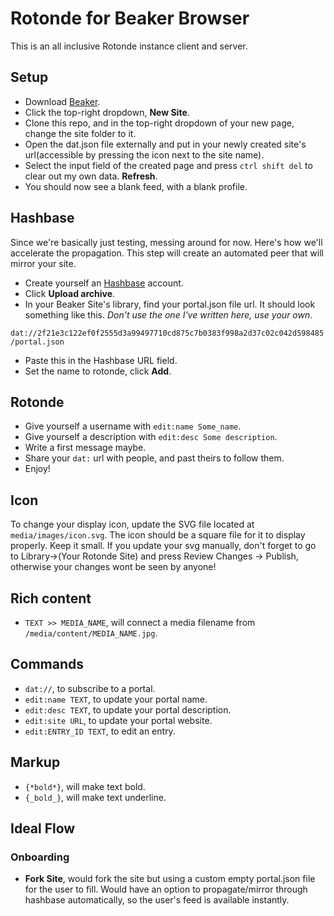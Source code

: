 # Rotonde for Beaker Browser

This is an all inclusive Rotonde instance client and server.
 
## Setup

- Download [Beaker](http://beakerbrowser.com).
- Click the top-right dropdown, **New Site**.
- Clone this repo, and in the top-right dropdown of your new page, change the site folder to it.
- Open the dat.json file externally and put in your newly created site's url(accessible by pressing the icon next to the site name).
- Select the input field of the created page and press `ctrl shift del` to clear out my own data. **Refresh**.
- You should now see a blank feed, with a blank profile.

## Hashbase

Since we're basically just testing, messing around for now. Here's how we'll accelerate the propagation. This step will create an automated peer that will mirror your site.

- Create yourself an [Hashbase](https://hashbase.io) account.
- Click **Upload archive**.
- In your Beaker Site's library, find your portal.json file url. It should look something like this. *Don't use the one I've written here, use your own*.

```dat://2f21e3c122ef0f2555d3a99497710cd875c7b0383f998a2d37c02c042d598485/portal.json``` 

- Paste this in the Hashbase URL field.
- Set the name to rotonde, click **Add**.

## Rotonde

- Give yourself a username with `edit:name Some_name`.
- Give yourself a description with `edit:desc Some description`.
- Write a first message maybe.
- Share your `dat:` url with people, and past theirs to follow them.
- Enjoy!

## Icon

To change your display icon, update the SVG file located at `media/images/icon.svg`. The icon should be a square file for it to display properly. Keep it small. If you update your svg manually, don't forget to go to Library->(Your Rotonde Site) and press Review Changes -> Publish, otherwise your changes wont be seen by anyone!

## Rich content

- `TEXT >> MEDIA_NAME`, will connect a media filename from `/media/content/MEDIA_NAME.jpg`.

## Commands

- `dat://`, to subscribe to a portal.
- `edit:name TEXT`, to update your portal name.
- `edit:desc TEXT`, to update your portal description.
- `edit:site URL`, to update your portal website.
- `edit:ENTRY_ID TEXT`, to edit an entry.

## Markup

- `{*bold*}`, will make text bold.
- `{_bold_}`, will make text underline.

## Ideal Flow

### Onboarding

- **Fork Site**, would fork the site but using a custom empty portal.json file for the user to fill. Would have an option to propagate/mirror through hashbase automatically, so the user's feed is available instantly.


